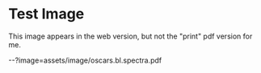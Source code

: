 # Test Image

This image appears in the web version, but not the "print" pdf version for me.

--?image=assets/image/oscars.bl.spectra.pdf



